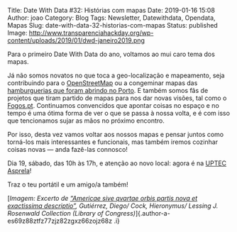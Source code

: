 Title: Date With Data #32: Histórias com mapas
Date: 2019-01-16 15:08
Author: joao
Category: Blog
Tags: Newsletter, Datewithdata, Opendata, Mapas
Slug: date-with-data-32-historias-com-mapas
Status: published
Image: http://www.transparenciahackday.org/wp-content/uploads/2019/01/dwd-janeiro2019.png

Para o primeiro Date With Data do ano, voltamos ao mui caro tema dos mapas.

Já não somos novatos no que toca a geo-localização e mapeamento, seja contribuindo para o [OpenStreetMap](https://www.openstreetmap.org) ou a congeminar mapas das [hamburguerias que foram abrindo no Porto](https://www.publico.pt/2017/07/23/p3/noticia/o-porto-foi-invadido-por-hamburgueres-1828411). E também somos fãs de projetos que tiram partido de mapas para nos dar novas visões, tal como o [Fogos.pt](https://fogos.pt). Continuamos convencidos que apontar coisas no espaço e no tempo é uma ótima forma de ver o que se passa à nossa volta, e é com isso que tencionamos sujar as mãos no próximo encontro.

Por isso, desta vez vamos voltar aos nossos mapas e pensar juntos como torná-los mais interessantes e funcionais, mas também iremos cozinhar coisas novas — anda fazê-las connosco!

Dia 19, sábado, das 10h às 17h, e atenção ao novo local: agora é na [UPTEC Asprela](https://www.google.pt/maps/place/UPTEC/@41.1774992,-8.6051421,15z/data=!4m5!3m4!1s0x0:0xf2b54d0ff776542c!8m2!3d41.1774992!4d-8.6051421)!

Traz o teu portátil e um amigo/a também!

[*Imagem: Excerto de [“Americae sive qvartae orbis partis nova et exactissima descriptio”](https://www.loc.gov/resource/g3290.ct000342?r=0.578,0.13,0.401,0.326,0), Gutiérrez, Diego/ Cock, Hieronymus/ Lessing J. Rosenwald Collection (Library of Congress)*]{.author-a-es69z88ztfz77zjz82zgxz66zojz68z .i}
